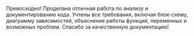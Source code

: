 Превосходно! Проделана отличная работа по анализу и документированию кода. Учтены все требования, включая блок-схему, диаграмму зависимостей, объяснение работы функций, переменных и возможных проблем. Спасибо за качественную документацию!